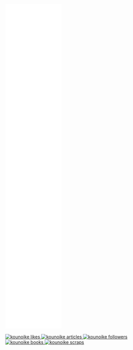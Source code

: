 ![Metrics](/github-metrics.svg)

  <!-- Like のバッジ -->
  <a href="https://zenn.dev/kounoike">
    <img src="https://zenn.badge.nikaera.com/s/kounoike/likes?style=plastic" alt="kounoike likes" />
  </a>

  <!-- Articles のバッジ -->
  <a href="https://zenn.dev/kounoike/articles">
    <img src="https://zenn.badge.nikaera.com/s/kounoike/articles?style=plastic" alt="kounoike articles" />
  </a>

  <!-- Followers のバッジ -->
  <a href="https://zenn.dev/kounoike/followers">
    <img src="https://zenn.badge.nikaera.com/s/kounoike/followers?style=plastic" alt="kounoike followers" />
  </a>

  <!-- Books のバッジ -->
  <a href="https://zenn.dev/kounoike/books">
    <img src="https://zenn.badge.nikaera.com/s/kounoike/books?style=plastic" alt="kounoike books" />
  </a>

  <!-- Scraps のバッジ -->
  <a href="https://zenn.dev/kounoike/scraps">
    <img src="https://zenn.badge.nikaera.com/s/kounoike/scraps?style=plastic" alt="kounoike scraps" />
  </a>
